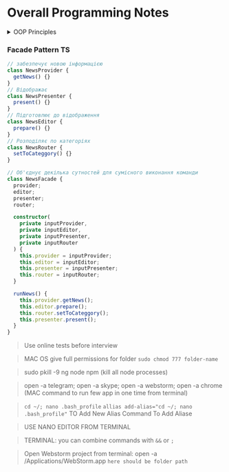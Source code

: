 # Overall Programming Notes

<details>
<summary>OOP Principles</summary>
 1) Encapsulation (Private, Public, Protected)
 2) Inheritance
 3) Polymorphism (Possibility to override methods with a same name in child classes)
</details>

### Facade Pattern TS

```ts
// забезпечує новою інформацією
class NewsProvider {
  getNews() {}
}
// Відображає
class NewsPresenter {
  present() {}
}
// Підготовлює до відображення
class NewsEditor {
  prepare() {}
}
// Розподіляє по категоріях
class NewsRouter {
  setToCateggory() {}
}

// Об'єднує декілька сутностей для сумісного виконання команди
class NewsFacade {
  provider;
  editor;
  presenter;
  router;

  constructor(
    private inputProvider,
    private inputEditor,
    private inputPresenter,
    private inputRouter
  ) {
    this.provider = inputProvider;
    this.editor = inputEditor;
    this.presenter = inputPresenter;
    this.router = inputRouter;
  }

  runNews() {
    this.provider.getNews();
    this.editor.prepare();
    this.router.setToCateggory();
    this.presenter.present();
  }
}
```

> Use online tests before interview

> MAC OS give full permissions for folder `sudo chmod 777 folder-name`

> sudo pkill -9 ng node npm (kill all node processes)

> open -a telegram; open -a skype; open -a webstorm; open -a chrome (MAC command to run few app in one time from terminal)

> `cd ~/; nano .bash_profile` `allias add-alias="cd ~/; nano .bash_profile"` TO Add New Alias Command To Add Aliase

> USE NANO EDITOR FROM TERMINAL

> TERMINAL: you can combine commands with `&&` or `;`

> Open Webstorm project from terminal: open -a /Applications/WebStorm.app `here should be folder path`

